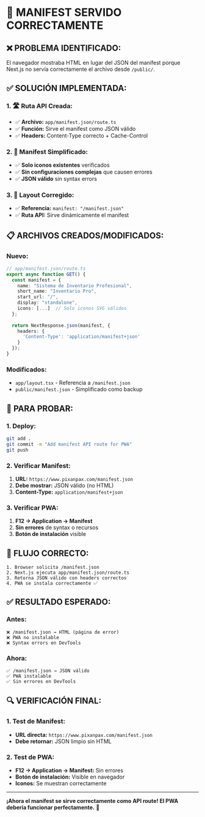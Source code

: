 # 🔧 MANIFEST SERVIDO CORRECTAMENTE

## ❌ PROBLEMA IDENTIFICADO:
El navegador mostraba HTML en lugar del JSON del manifest porque Next.js no servía correctamente el archivo desde `/public/`.

## ✅ SOLUCIÓN IMPLEMENTADA:

### **1. 🛣️ Ruta API Creada:**
- ✅ **Archivo:** `app/manifest.json/route.ts`
- ✅ **Función:** Sirve el manifest como JSON válido
- ✅ **Headers:** Content-Type correcto + Cache-Control

### **2. 📱 Manifest Simplificado:**
- ✅ **Solo iconos existentes** verificados
- ✅ **Sin configuraciones complejas** que causen errores
- ✅ **JSON válido** sin syntax errors

### **3. 🔧 Layout Corregido:**
- ✅ **Referencia:** `manifest: "/manifest.json"`
- ✅ **Ruta API:** Sirve dinámicamente el manifest

## 📋 ARCHIVOS CREADOS/MODIFICADOS:

### **Nuevo:**
```typescript
// app/manifest.json/route.ts
export async function GET() {
  const manifest = {
    name: "Sistema de Inventario Profesional",
    short_name: "Inventario Pro",
    start_url: "/",
    display: "standalone",
    icons: [...]  // Solo iconos SVG válidos
  };
  
  return NextResponse.json(manifest, {
    headers: {
      'Content-Type': 'application/manifest+json'
    }
  });
}
```

### **Modificados:**
- `app/layout.tsx` - Referencia a `/manifest.json`
- `public/manifest.json` - Simplificado como backup

## 🚀 PARA PROBAR:

### **1. Deploy:**
```bash
git add .
git commit -m "Add manifest API route for PWA"
git push
```

### **2. Verificar Manifest:**
1. **URL:** `https://www.pixanpax.com/manifest.json`
2. **Debe mostrar:** JSON válido (no HTML)
3. **Content-Type:** `application/manifest+json`

### **3. Verificar PWA:**
1. **F12 → Application → Manifest**
2. **Sin errores** de syntax o recursos
3. **Botón de instalación** visible

## 🎯 FLUJO CORRECTO:

```
1. Browser solicita /manifest.json
2. Next.js ejecuta app/manifest.json/route.ts
3. Retorna JSON válido con headers correctos
4. PWA se instala correctamente ✅
```

## ✅ RESULTADO ESPERADO:

### **Antes:**
```
❌ /manifest.json → HTML (página de error)
❌ PWA no instalable
❌ Syntax errors en DevTools
```

### **Ahora:**
```
✅ /manifest.json → JSON válido
✅ PWA instalable
✅ Sin errores en DevTools
```

## 🔍 VERIFICACIÓN FINAL:

### **1. Test de Manifest:**
- **URL directa:** `https://www.pixanpax.com/manifest.json`
- **Debe retornar:** JSON limpio sin HTML

### **2. Test de PWA:**
- **F12 → Application → Manifest:** Sin errores
- **Botón de instalación:** Visible en navegador
- **Iconos:** Se muestran correctamente

---

**¡Ahora el manifest se sirve correctamente como API route! El PWA debería funcionar perfectamente.** 📱
